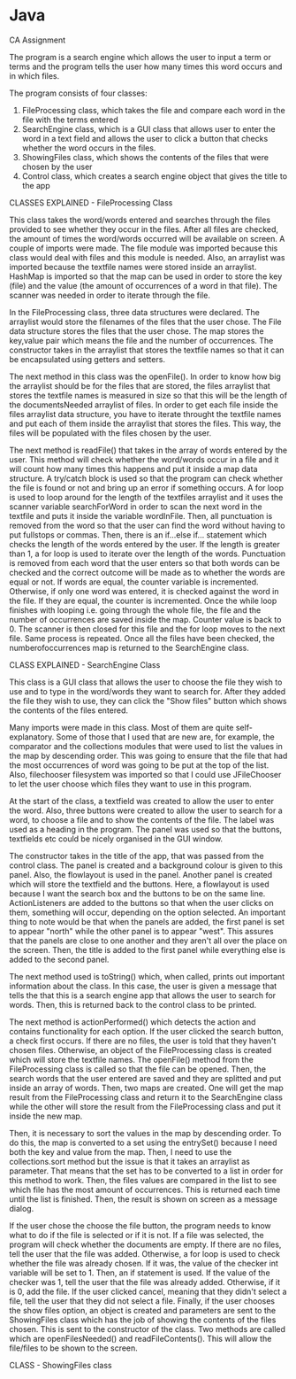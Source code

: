 # Java
CA Assignment

The program is a search engine which allows the user to input a term or terms and the program tells the user how many times this word occurs and in which files. 

The program consists of four classes:
1. FileProcessing class, which takes the file and compare each word in the file with the terms entered
2. SearchEngine class, which is a GUI class that allows user to enter the word in a text field and allows the user to click a button that checks whether the word occurs in the files.
3. ShowingFiles class, which shows the contents of the files that were chosen by the user
4. Control class, which creates a search engine object that gives the title to the app


CLASSES EXPLAINED - FileProcessing Class

This class takes the word/words entered and searches through the files provided to see whether they occur in the files. After all files are checked, the amount of times the word/words occurred will be available on screen. A couple of imports were made. The file module was imported because this class would deal with files and this module is needed. Also, an arraylist was imported because the textfile names were stored inside an arraylist. HashMap is imported so that the map can be used in order to store the key (file) and the value (the amount of occurrences of a word in that file). The scanner was needed in order to iterate through the file.

In the FileProcessing class, three data structures were declared. The arraylist would store the filenames of the files that the user chose. The File data structure stores the files that the user chose. The map stores the key,value pair which means the file and the number of occurrences. The constructor takes in the arraylist that stores the textfile names so that it can be encapsulated using getters and setters. 

The next method in this class was the openFile(). In order to know how big the arraylist should be for the files that are stored, the files arraylist that stores the textfile names is measured in size so that this will be the length of the documentsNeeded arraylist of files. In order to get each file inside the files arraylist data structure, you have to iterate throught the textfile names and put each of them inside the arraylist that stores the files. This way, the files will be populated with the files chosen by the user. 

The next method is readFile() that takes in the array of words entered by the user. This method will check whether the word/words occur in a file and it will count how many times this happens and put it inside a map data structure. A try/catch block is used so that the program can check whether the file is found or not and bring up an error if something occurs. A for loop is used to loop around for the length of the textfiles arraylist and it uses the scanner variable searchForWord in order to scan the next word in the textfile and puts it inside the variable wordInFile. Then, all punctuation is removed from the word so that the user can find the word without having to put fullstops or commas. Then, there is an if...else if... statement which checks the length of the words entered by the user. If the length is greater than 1, a for loop is used to iterate over the length of the words. Punctuation is removed from each word that the user enters so that both words can be checked and the correct outcome will be made as to whether the words are equal or not. If words are equal, the counter variable is incremented. Otherwise, if only one word was entered, it is checked against the word in the file. If they are equal, the counter is incremented. Once the while loop finishes with looping i.e. going through the whole file, the file and the number of occurrences are saved inside the map. Counter value is back to 0. The scanner is then closed for this file and the for loop moves to the next file. Same process is repeated. Once all the files have been checked, the numberofoccurrences map is returned to the SearchEngine class.

CLASS EXPLAINED - SearchEngine Class

This class is a GUI class that allows the user to choose the file they wish to use and to type in the word/words they want to search for. After they added the file they wish to use, they can click the "Show files" button which shows the contents of the files entered. 

Many imports were made in this class. Most of them are quite self-explanatory. Some of those that I used that are new are, for example, the comparator and the collections modules that were used to list the values in the map by descending order. This was going to ensure that the file that had the most occurrences of word was going to be put at the top of the list. Also, filechooser filesystem was imported so that I could use JFileChooser to let the user choose which files they want to use in this program. 

At the start of the class, a textfield was created to allow the user to enter the word. Also, three buttons were created to allow the user to search for a word, to choose a file and to show the contents of the file. The label was used as a heading in the program. The panel was used so that the buttons, textfields etc could be nicely organised in the GUI window. 

The constructor takes in the title of the app, that was passed from the control class. The panel is created and a background colour is given to this panel. Also, the flowlayout is used in the panel. Another panel is created which will store the textfield and the buttons. Here, a flowlayout is used because I want the search box and the buttons to be on the same line. ActionListeners are added to the buttons so that when the user clicks on them, something will occur, depending on the option selected. An important thing to note would be that when the panels are added, the first panel is set to appear "north" while the other panel is to appear "west". This assures that the panels are close to one another and they aren't all over the place on the screen. Then, the title is added to the first panel while everything else is added to the second panel.

The next method used is toString() which, when called, prints out important information about the class. In this case, the user is given a message that tells the that this is a search engine app that allows the user to search for words. Then, this is returned back to the control class to be printed. 

The next method is actionPerformed() which detects the action and contains functionality for each option. If the user clicked the search button, a check first occurs. If there are no files, the user is told that they haven't chosen files. Otherwise, an object of the FileProcessing class is created which will store the textfile names. The openFile() method from the FileProcessing class is called so that the file can be opened. Then, the search words that the user entered are saved and they are splitted and put inside an array of words. Then, two maps are created. One will get the map result from the FileProcessing class and return it to the SearchEngine class while the other will store the result from the FileProcessing class and put it inside the new map. 

Then, it is necessary to sort the values in the map by descending order. To do this, the map is converted to a set using the entrySet() because I need both the key and value from the map. Then, I need to use the collections.sort method but the issue is that it takes an arraylist as parameter. That means that the set has to be converted to a list in order for this method to work. Then, the files values are compared in the list to see which file has the most amount of occurrences. This is returned each time until the list is finished. Then, the result is shown on screen as a message dialog. 

If the user chose the choose the file button, the program needs to know what to do if the file is selected or if it is not. If a file was selected, the program will check whether the documents are empty. If there are no files, tell the user that the file was added. Otherwise, a for loop is used to check whether the file was already chosen. If it was, the value of the checker int variable will be set to 1. Then, an if statement is used. If the value of the checker was 1, tell the user that the file was already added. Otherwise, if it is 0, add the file. If the user clicked cancel, meaning that they didn't select a file, tell the user that they did not select a file. Finally, if the user chooses the show files option, an object is created and parameters are sent to the ShowingFiles class which has the job of showing the contents of the files chosen. This is sent to the constructor of the class. Two methods are called which are openFilesNeeded() and readFileContents(). This will allow the file/files to be shown to the screen.

CLASS - ShowingFiles class


